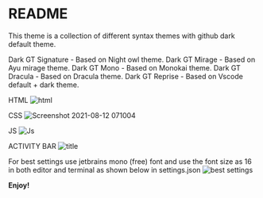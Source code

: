 # README
This theme is a collection of different syntax themes with github dark default theme.

Dark GT Signature - Based on Night owl theme.
Dark GT Mirage - Based on Ayu mirage theme.
Dark GT Mono - Based on Monokai theme.
Dark GT Dracula - Based on Dracula theme.
Dark GT Reprise - Based on Vscode default + dark theme.


HTML
![html](https://user-images.githubusercontent.com/31678903/129126942-51b97098-3fa4-492f-974c-517bbcad3c1c.png)

CSS
![Screenshot 2021-08-12 071004](https://user-images.githubusercontent.com/31678903/129126954-e70bc43c-d3f4-4315-82e2-05afddd3e50c.png)

JS
![Js](https://user-images.githubusercontent.com/31678903/129127170-3dbf74cc-ab6b-4fb7-ac09-ad0dec85a6cc.PNG)



ACTIVITY BAR
![title](https://user-images.githubusercontent.com/31678903/129126963-45ae1801-4f1f-4a18-9676-49a852460d88.png)


For best settings use jetbrains mono (free) font and use the font size as 16 in both editor and terminal as shown below in settings.json
![best settings](https://user-images.githubusercontent.com/31678903/129154502-8acafbe2-ed9d-4004-b658-567c708efd8f.PNG)




**Enjoy!**
